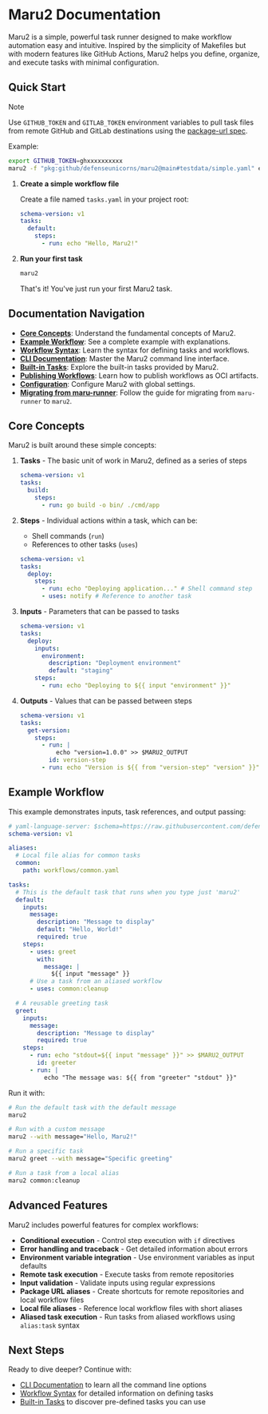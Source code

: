 # Maru2 Documentation

Maru2 is a simple, powerful task runner designed to make workflow automation easy and intuitive. Inspired by the simplicity of Makefiles but with modern features like GitHub Actions, Maru2 helps you define, organize, and execute tasks with minimal configuration.

## Quick Start

> [!NOTE]
> Use `GITHUB_TOKEN` and `GITLAB_TOKEN` environment variables to pull task files from remote GitHub and GitLab destinations using the [package-url spec](https://github.com/package-url/purl-spec).
>
> Example:
>
> ```sh
> export GITHUB_TOKEN=ghxxxxxxxxxx
> maru2 -f "pkg:github/defenseunicorns/maru2@main#testdata/simple.yaml" echo -w message="hello world"
> ```

1. **Create a simple workflow file**

   Create a file named `tasks.yaml` in your project root:

   ```yaml
   schema-version: v1
   tasks:
     default:
       steps:
         - run: echo "Hello, Maru2!"
   ```

2. **Run your first task**

   ```sh
   maru2
   ```

   That's it! You've just run your first Maru2 task.

## Documentation Navigation

- **[Core Concepts](#core-concepts)**: Understand the fundamental concepts of Maru2.
- **[Example Workflow](#example-workflow)**: See a complete example with explanations.
- **[Workflow Syntax](syntax.md)**: Learn the syntax for defining tasks and workflows.
- **[CLI Documentation](cli.md)**: Master the Maru2 command line interface.
- **[Built-in Tasks](builtins.md)**: Explore the built-in tasks provided by Maru2.
- **[Publishing Workflows](publish.md)**: Learn how to publish workflows as OCI artifacts.
- **[Configuration](config.md)**: Configure Maru2 with global settings.
- **[Migrating from maru-runner](maru-runner-migration.md)**: Follow the guide for migrating from `maru-runner` to `maru2`.

## Core Concepts

Maru2 is built around these simple concepts:

1. **Tasks** - The basic unit of work in Maru2, defined as a series of steps

   ```yaml
   schema-version: v1
   tasks:
     build:
       steps:
         - run: go build -o bin/ ./cmd/app
   ```

2. **Steps** - Individual actions within a task, which can be:
   - Shell commands (`run`)
   - References to other tasks (`uses`)

   ```yaml
   schema-version: v1
   tasks:
     deploy:
       steps:
         - run: echo "Deploying application..." # Shell command step
         - uses: notify # Reference to another task
   ```

3. **Inputs** - Parameters that can be passed to tasks

   ```yaml
   schema-version: v1
   tasks:
     deploy:
       inputs:
         environment:
           description: "Deployment environment"
           default: "staging"
       steps:
         - run: echo "Deploying to ${{ input "environment" }}"
   ```

4. **Outputs** - Values that can be passed between steps

   ```yaml
   schema-version: v1
   tasks:
     get-version:
       steps:
         - run: |
             echo "version=1.0.0" >> $MARU2_OUTPUT
           id: version-step
         - run: echo "Version is ${{ from "version-step" "version" }}"
   ```

## Example Workflow

This example demonstrates inputs, task references, and output passing:

```yaml
# yaml-language-server: $schema=https://raw.githubusercontent.com/defenseunicorns/maru2/main/maru2.schema.json
schema-version: v1

aliases:
  # Local file alias for common tasks
  common:
    path: workflows/common.yaml

tasks:
  # This is the default task that runs when you type just 'maru2'
  default:
    inputs:
      message:
        description: "Message to display"
        default: "Hello, World!"
        required: true
    steps:
      - uses: greet
        with:
          message: |
            ${{ input "message" }}
      # Use a task from an aliased workflow
      - uses: common:cleanup

  # A reusable greeting task
  greet:
    inputs:
      message:
        description: "Message to display"
        required: true
    steps:
      - run: echo "stdout=${{ input "message" }}" >> $MARU2_OUTPUT
        id: greeter
      - run: |
          echo "The message was: ${{ from "greeter" "stdout" }}"
```

Run it with:

```sh
# Run the default task with the default message
maru2

# Run with a custom message
maru2 --with message="Hello, Maru2!"

# Run a specific task
maru2 greet --with message="Specific greeting"

# Run a task from a local alias
maru2 common:cleanup
```

## Advanced Features

Maru2 includes powerful features for complex workflows:

- **Conditional execution** - Control step execution with `if` directives
- **Error handling and traceback** - Get detailed information about errors
- **Environment variable integration** - Use environment variables as input defaults
- **Remote task execution** - Execute tasks from remote repositories
- **Input validation** - Validate inputs using regular expressions
- **Package URL aliases** - Create shortcuts for remote repositories and local workflow files
- **Local file aliases** - Reference local workflow files with short aliases
- **Aliased task execution** - Run tasks from aliased workflows using `alias:task` syntax

## Next Steps

Ready to dive deeper? Continue with:

- [CLI Documentation](cli.md) to learn all the command line options
- [Workflow Syntax](syntax.md) for detailed information on defining tasks
- [Built-in Tasks](builtins.md) to discover pre-defined tasks you can use
